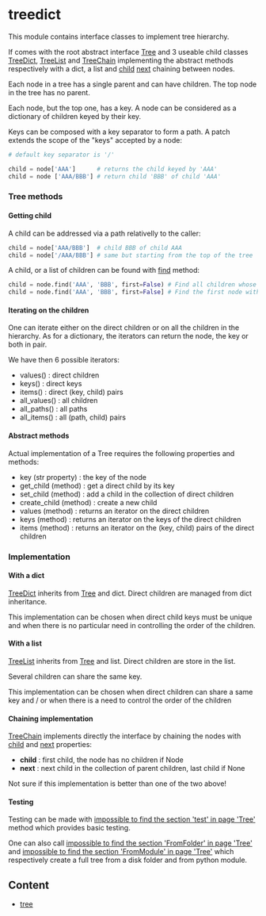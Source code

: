 # treedict


This module contains interface classes to implement tree hierarchy.

If comes with the root abstract interface [Tree](treed-tree-tree.md) and 3 useable child classes [TreeDict](treed-tree-treedict.md), [TreeList](treed-tree-treelist.md) and [TreeChain](treed-tree-treechain.md)
implementing the abstract methods respectively with a dict, a list and [child](treed-tree-treechain.md#child)  [next](treed-tree-treechain.md#next) chaining
between nodes.


Each node in a tree has a single parent and can have children. The top node in the tree
has no parent.

Each node, but the top one, has a key. A node can be considered as a dictionary of children keyed
by their key.

Keys can be composed with a key separator to form a path. A patch extends the scope of the "keys"
accepted by a node:
    
``` python
# default key separator is '/'

child = node['AAA']      # returns the child keyed by 'AAA'
child = node ['AAA/BBB'] # return child 'BBB' of child 'AAA'
````

### Tree methods

#### Getting child

A child can be addressed via a path relativelly to the caller:
    
```python
child = node['AAA/BBB']  # child BBB of child AAA
child = node['/AAA/BBB'] # same but starting from the top of the tree
```

A child, or a list of children can be found with [find](#find) method:
    
```python
child = node.find('AAA', 'BBB', first=False) # Find all children whose key is either 'AAA' or 'BBB'
child = node.find('AAA', 'BBB', first=False] # Find the first node with a key eqaul to 'AAA' or 'BBB'
```

#### Iterating on the children

One can iterate either on the direct children or on all the children in the hierarchy.
As for a dictionary, the iterators can return the node, the key or both in pair.

We have then 6 possible iterators:
- values() : direct children
- keys() : direct keys
- items() : direct (key, child) pairs
- all_values() : all children
- all_paths() : all paths
- all_items() : all (path, child) pairs

#### Abstract methods

Actual implementation of a Tree requires the following properties and methods:

- key (str property) : the key of the node
- get_child (method) : get a direct child by its key
- set_child (method) : add a child in the collection of direct children
- create_child (method) : create a new child
- values (method) : returns an iterator on the direct children
- keys (method) : returns an iterator on the keys of the direct children
- items (method) : returns an iterator on the (key, child) pairs of the direct children

### Implementation

#### With a dict

[TreeDict](treed-tree-treedict.md) inherits from [Tree](treed-tree-tree.md) and dict. Direct children are managed from dict inheritance.

This implementation can be chosen when direct child keys must be unique and when there is no
particular need in controlling the order of the children.

#### With a list

[TreeList](treed-tree-treelist.md) inherits from [Tree](treed-tree-tree.md) and list. Direct children are store in the list.

Several children can share the same key.

This implementation can be chosen when direct children can share a same key and / or when there is
a need to control the order of the children

#### Chaining implementation

[TreeChain](treed-tree-treechain.md) implements directly the interface by chaining the nodes with [child](treed-tree-treechain.md#child) and [next](treed-tree-treechain.md#next)
properties:
- **child** : first child, the node has no children if Node
- **next** : next child in the collection of parent children, last child if None

Not sure if this implementation is better than one of the two above!

#### Testing

Testing can be made with [impossible to find the section 'test' in page 'Tree'](page.file_name) method which provides basic testing.

One can also call [impossible to find the section 'FromFolder' in page 'Tree'](page.file_name) and [impossible to find the section 'FromModule' in page 'Tree'](page.file_name) which respectively create
a full tree from a disk folder and from python module.



## Content

- [tree](treed-tree---tree.md#tree)
